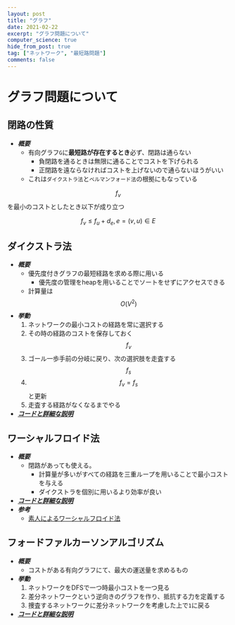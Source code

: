 ```yaml
---
layout: post
title: "グラフ"
date: 2021-02-22
excerpt: "グラフ問題について"
computer_science: true
hide_from_post: true
tag: ["ネットワーク", "最短路問題"]
comments: false
---
```


# グラフ問題について

## 閉路の性質
 - ***概要***
   - 有向グラフ`G`に**最短路が存在するとき**必ず、閉路は通らない  
	 - 負閉路を通るときは無限に通ることでコストを下げられる
	 - 正閉路を遠ならなければコストを上げないので通らないほうがいい
   - これは`ダイクストラ法`と`ベルマンフォード法`の根拠にもなっている  

$$f_v$$を最小のコストとしたとき以下が成り立つ

$$
f_v \leq f_u + d_e, e=(v, u) \in E
$$

## ダイクストラ法
 - ***概要***
   - 優先度付きグラフの最短経路を求める際に用いる
	 - 優先度の管理をheapを用いることでソートをせずにアクセスできる
   - 計算量は$$O(V^2)$$  
 - ***挙動***
   1. ネットワークの最小コストの経路を常に選択する
   2. その時の経路のコストを保存しておく$$f_v$$
   3. ゴール一歩手前の分岐に戻り、次の選択肢を走査する$$f_s$$
   4. $$f_v = f_s$$と更新
   5. 走査する経路がなくなるまでやる
 - [***コードと詳細な説明***](/dijkstra/)


## ワーシャルフロイド法
 - ***概要***
   - 閉路があっても使える。  
	 - 計算量が多いがすべての経路を三重ループを用いることで最小コストを与える  
	 - ダイクストラを個別に用いるより効率が良い
 - [***コードと詳細な説明***](/floyd-warshall/)
 - ***参考***
   - [素人によるワーシャルフロイド法](https://qiita.com/okaryo/items/8e6cd73f8a676b7a5d75)

## フォードファルカーソンアルゴリズム
 - ***概要***
   - コストがある有向グラフにて、最大の運送量を求めるもの
 - ***挙動***
   1. ネットワークをDFSで一つ時最小コストを一つ見る
   2. 差分ネットワークという逆向きのグラフを作り、抵抗する力を定義する
   3. 捜査するネットワークに差分ネットワークを考慮した上で`1`に戻る
 - [***コードと詳細な説明***](/ford-fulkerson/)

